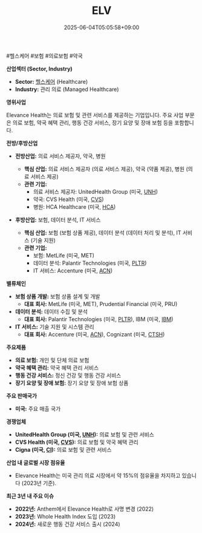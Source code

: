 ﻿---
title: "ELV"
date: 2025-06-04T05:05:58+09:00
lastmod: 2025-06-04T05:05:58+09:00
type: docs
sidebar:
  open: true
weight: 311
---
<div style="display:none">
  <meta property="article:published_time" content="2025-06-03T20:05:58Z" />
  <meta property="article:modified_time" content="2025-06-03T20:05:58Z" />
</div>
#헬스케어 #보험 #의료보험 #약국 

**산업섹터 (Sector, Industry)**

- **Sector:** [헬스케어](/industry-study/2산업헬스케어/) (Healthcare)
- **Industry:** 관리 의료 (Managed Healthcare)

**영위사업** 

Elevance Health는 의료 보험 및 관련 서비스를 제공하는 기업입니다. 주요 사업 부문은 의료 보험, 약국 혜택 관리, 행동 건강 서비스, 장기 요양 및 장애 보험 등을 포함합니다.

**전방/후방산업**

- **전방산업:** 의료 서비스 제공자, 약국, 병원
    - **핵심 산업:** 의료 서비스 제공자 (의료 서비스 제공), 약국 (약품 제공), 병원 (의료 서비스 제공)
    - **관련 기업:**
        - 의료 서비스 제공자: UnitedHealth Group (미국, [UNH](/company-analysis/unh/))
        - 약국: CVS Health (미국, [CVS](/company-analysis/cvs/))
        - 병원: HCA Healthcare (미국, [HCA](/company-analysis/hca/))
          
- **후방산업:** 보험, 데이터 분석, IT 서비스
    - **핵심 산업:** 보험 (보험 상품 제공), 데이터 분석 (데이터 처리 및 분석), IT 서비스 (기술 지원)
    - **관련 기업:**
        - 보험: MetLife (미국, MET)
        - 데이터 분석: Palantir Technologies (미국, [PLTR](/company-analysis/pltr/))
        - IT 서비스: Accenture (미국, [ACN](/company-analysis/acn/))

**밸류체인**

- **보험 상품 개발:** 보험 상품 설계 및 개발
    - **대표 회사:** MetLife (미국, MET), Prudential Financial (미국, PRU)
- **데이터 분석:** 데이터 수집 및 분석
    - **대표 회사:** Palantir Technologies (미국, [PLTR](/company-analysis/pltr/)), IBM (미국, [IBM](/company-analysis/ibm/))
- **IT 서비스:** 기술 지원 및 시스템 관리
    - **대표 회사:** Accenture (미국, [ACN](/company-analysis/acn/)), Cognizant (미국, [CTSH](/company-analysis/ctsh/))

**주요제품**

- **의료 보험:** 개인 및 단체 의료 보험
- **약국 혜택 관리:** 약국 혜택 관리 서비스
- **행동 건강 서비스:** 정신 건강 및 행동 건강 서비스
- **장기 요양 및 장애 보험:** 장기 요양 및 장애 보험 상품

**주요 판매국가**

- **미국:** 주요 매출 국가

**경쟁업체**

- **UnitedHealth Group (미국, [UNH](/company-analysis/unh/)):** 의료 보험 및 관련 서비스
- **CVS Health (미국, [CVS](/company-analysis/cvs/)):** 의료 보험 및 약국 혜택 관리
- **Cigna (미국, [CI](/company-analysis/ci/)):** 의료 보험 및 관련 서비스

**산업 내 글로벌 시장 점유율**

- Elevance Health는 미국 관리 의료 시장에서 약 15%의 점유율을 차지하고 있습니다 (2023년 기준).

**최근 3년 내 주요 이슈**

- **2022년:** Anthem에서 Elevance Health로 사명 변경 (2022)
- **2023년:** Whole Health Index 도입 (2023)
- **2024년:** 새로운 행동 건강 서비스 출시 (2024)
